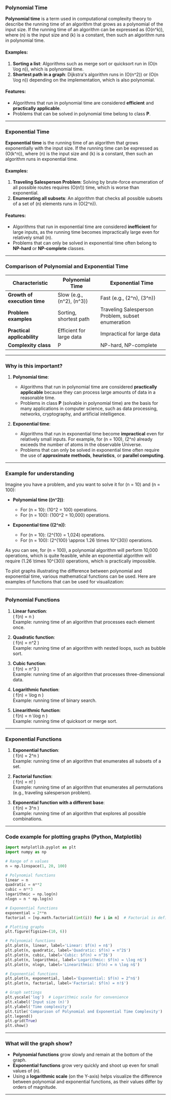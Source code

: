 ### **Polynomial Time**

**Polynomial time** is a term used in computational complexity theory to describe the running time of an algorithm that grows as a polynomial of the input size. If the running time of an algorithm can be expressed as \(O(n^k)\), where \(n\) is the input size and \(k\) is a constant, then such an algorithm runs in polynomial time.

#### **Examples:**
1. **Sorting a list**: Algorithms such as merge sort or quicksort run in \(O(n \log n)\), which is polynomial time.
2. **Shortest path in a graph**: Dijkstra's algorithm runs in \(O(n^2)\) or \(O(n \log n)\) depending on the implementation, which is also polynomial.

#### **Features:**
- Algorithms that run in polynomial time are considered **efficient** and **practically applicable**.
- Problems that can be solved in polynomial time belong to class **P**.

---

### **Exponential Time**

**Exponential time** is the running time of an algorithm that grows exponentially with the input size. If the running time can be expressed as \(O(k^n)\), where \(n\) is the input size and \(k\) is a constant, then such an algorithm runs in exponential time.

#### **Examples:**
1. **Traveling Salesperson Problem**: Solving by brute-force enumeration of all possible routes requires \(O(n!)\) time, which is worse than exponential.
2. **Enumerating all subsets**: An algorithm that checks all possible subsets of a set of \(n\) elements runs in \(O(2^n)\).

#### **Features:**
- Algorithms that run in exponential time are considered **inefficient** for large inputs, as the running time becomes impractically large even for relatively small \(n\).
- Problems that can only be solved in exponential time often belong to **NP-hard** or **NP-complete** classes.

---

### **Comparison of Polynomial and Exponential Time**

| **Characteristic**            | **Polynomial Time**               | **Exponential Time**               |
| -------------------------------------- | -------------------------------------- | ---------------------------------------- |
| **Growth of execution time**   | Slow (e.g., \(n^2\), \(n^3\)) | Fast (e.g., \(2^n\), \(3^n\))     |
| **Problem examples**             | Sorting, shortest path     | Traveling Salesperson Problem, subset enumeration |
| **Practical applicability** | Efficient for large data          | Impractical for large data            |
| **Complexity class**           | P                                      | NP-hard, NP-complete                    |

---

### **Why is this important?**

1. **Polynomial time**:
   - Algorithms that run in polynomial time are considered **practically applicable** because they can process large amounts of data in a reasonable time.
   - Problems in class **P** (solvable in polynomial time) are the basis for many applications in computer science, such as data processing, networks, cryptography, and artificial intelligence.

2. **Exponential time**:
   - Algorithms that run in exponential time become **impractical** even for relatively small inputs. For example, for \(n = 100\), \(2^n\) already exceeds the number of atoms in the observable Universe.
   - Problems that can only be solved in exponential time often require the use of **approximate methods**, **heuristics**, or **parallel computing**.

---

### **Example for understanding**

Imagine you have a problem, and you want to solve it for \(n = 10\) and \(n = 100\):

- **Polynomial time (\(n^2\))**:
  - For \(n = 10\): \(10^2 = 100\) operations.
  - For \(n = 100\): \(100^2 = 10\,000\) operations.

- **Exponential time (\(2^n\))**:
  - For \(n = 10\): \(2^{10} = 1\,024\) operations.
  - For \(n = 100\): \(2^{100} \approx 1.26 \times 10^{30}\) operations.

As you can see, for \(n = 100\), a polynomial algorithm will perform 10,000 operations, which is quite feasible, while an exponential algorithm will require \(1.26 \times 10^{30}\) operations, which is practically impossible.

To plot graphs illustrating the difference between polynomial and exponential time, various mathematical functions can be used. Here are examples of functions that can be used for visualization:

---

### **Polynomial Functions**
1. **Linear function**:  
   \( f(n) = n \)  
   Example: running time of an algorithm that processes each element once.

2. **Quadratic function**:  
   \( f(n) = n^2 \)  
   Example: running time of an algorithm with nested loops, such as bubble sort.

3. **Cubic function**:  
   \( f(n) = n^3 \)  
   Example: running time of an algorithm that processes three-dimensional data.

4. **Logarithmic function**:  
   \( f(n) = \log n \)  
   Example: running time of binary search.

5. **Linearithmic function**:  
   \( f(n) = n \log n \)  
   Example: running time of quicksort or merge sort.

---

### **Exponential Functions**
1. **Exponential function**:  
   \( f(n) = 2^n \)  
   Example: running time of an algorithm that enumerates all subsets of a set.

2. **Factorial function**:  
   \( f(n) = n! \)  
   Example: running time of an algorithm that enumerates all permutations (e.g., traveling salesperson problem).

3. **Exponential function with a different base**:  
   \( f(n) = 3^n \)  
   Example: running time of an algorithm that explores all possible combinations.

---

### **Code example for plotting graphs (Python, Matplotlib)**

```python
import matplotlib.pyplot as plt
import numpy as np

# Range of n values
n = np.linspace(1, 20, 100)

# Polynomial functions
linear = n
quadratic = n**2
cubic = n**3
logarithmic = np.log(n)
nlogn = n * np.log(n)

# Exponential functions
exponential = 2**n
factorial = [np.math.factorial(int(i)) for i in n]  # Factorial is defined only for integers

# Plotting graphs
plt.figure(figsize=(10, 6))

# Polynomial functions
plt.plot(n, linear, label='Linear: $f(n) = n$')
plt.plot(n, quadratic, label='Quadratic: $f(n) = n^2$')
plt.plot(n, cubic, label='Cubic: $f(n) = n^3$')
plt.plot(n, logarithmic, label='Logarithmic: $f(n) = \log n$')
plt.plot(n, nlogn, label='Linearithmic: $f(n) = n \log n$')

# Exponential functions
plt.plot(n, exponential, label='Exponential: $f(n) = 2^n$')
plt.plot(n, factorial, label='Factorial: $f(n) = n!$')

# Graph settings
plt.yscale('log')  # Logarithmic scale for convenience
plt.xlabel('Input size (n)')
plt.ylabel('Time complexity')
plt.title('Comparison of Polynomial and Exponential Time Complexity')
plt.legend()
plt.grid(True)
plt.show()
```

---

### **What will the graph show?**
- **Polynomial functions** grow slowly and remain at the bottom of the graph.
- **Exponential functions** grow very quickly and shoot up even for small values of \(n\).
- Using a **logarithmic scale** (on the Y-axis) helps visualize the difference between polynomial and exponential functions, as their values differ by orders of magnitude.

---
